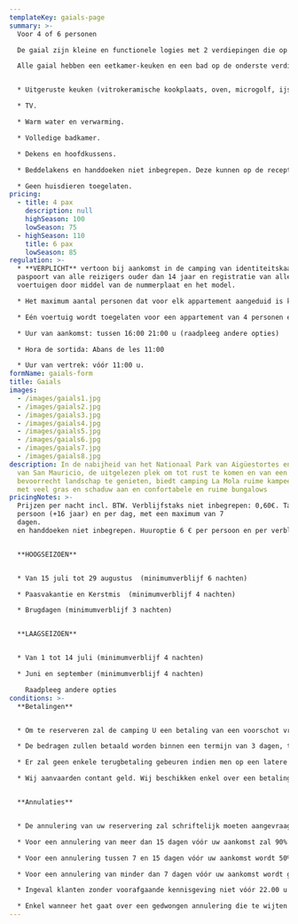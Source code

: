 ```yaml
---
templateKey: gaials-page
summary: >-
  Voor 4 of 6 personen

  De gaial zijn kleine en functionele logies met 2 verdiepingen die op het hogere gedeelte van de camping (aangebouwd aan het hoofdgebouw) gelegen zijn. Ze liggen niet op dezelfde hoogte als de hoofdweg maar ze hebben een gemeubileerd terras dat wel moet gedeeld worden met de andere appartementen maar elk appartement heeft z’n eigen genummerde tafel en stoelen. 

  Alle gaial hebben een eetkamer-keuken en een bad op de onderste verdieping en de indeling van de kamers varieert per appartement. De kamers liggen onder een schuin aflopend dak; de appartementen voor 4 personen hebben 2 slaapkamers en die voor 6 personen hebben er 3. 


  * Uitgeruste keuken (vitrokeramische kookplaats, oven, microgolf, ijskast, koffiezetapparaat, keukengerei, vaatwerk …) 

  * TV.

  * Warm water en verwarming.

  * Volledige badkamer.

  * Dekens en hoofdkussens.

  * Beddelakens en handdoeken niet inbegrepen. Deze kunnen op de receptie gehuurd worden.

  * Geen huisdieren toegelaten.
pricing:
  - title: 4 pax
    description: null
    highSeason: 100
    lowSeason: 75
  - highSeason: 110
    title: 6 pax
    lowSeason: 85
regulation: >-
  * **VERPLICHT** vertoon bij aankomst in de camping van identiteitskaart of
  paspoort van alle reizigers ouder dan 14 jaar en registratie van alle
  voertuigen door middel van de nummerplaat en het model.

  * Het maximum aantal personen dat voor elk appartement aangeduid is kan nooit overschreden worden zonder toelating.

  * Eén voertuig wordt toegelaten voor een appartement van 4 personen en 2 voertuigen voor een appartement van 6 personen die in de prijs zijn inbegrepen. Elk bijkomend voertuig zal geregistreerd en betaald moeten worden volgens het geldige tarief.

  * Uur van aankomst: tussen 16:00 21:00 u (raadpleeg andere opties)

  * Hora de sortida: Abans de les 11:00

  * Uur van vertrek: vóór 11:00 u.
formName: gaials-form
title: Gaials
images:
  - /images/gaials1.jpg
  - /images/gaials2.jpg
  - /images/gaials3.jpg
  - /images/gaials4.jpg
  - /images/gaials5.jpg
  - /images/gaials6.jpg
  - /images/gaials7.jpg
  - /images/gaials8.jpg
description: In de nabijheid van het Nationaal Park van Aigüestortes en het Meer
  van San Mauricio, de uitgelezen plek om tot rust te komen en van een
  bevoorrecht landschap te genieten, biedt camping La Mola ruime kampeerplaatsen
  met veel gras en schaduw aan en confortabele en ruime bungalows
pricingNotes: >-
  Prijzen per nacht incl. BTW. Verblijfstaks niet inbegrepen: 0,60€. Tarief per
  persoon (+16 jaar) en per dag, met een maximum van 7
  dagen.                                                                                                                                         Lakens
  en handdoeken niet inbegrepen. Huuroptie 6 € per persoon en per verblijf.


  **HOOGSEIZOEN**                   


  * Van 15 juli tot 29 augustus  (minimumverblijf 6 nachten)                           

  * Paasvakantie en Kerstmis  (minimumverblijf 4 nachten)

  * Brugdagen (minimumverblijf 3 nachten)


  **LAAGSEIZOEN**


  * Van 1 tot 14 juli (minimumverblijf 4 nachten)             

  * Juni en september (minimumverblijf 4 nachten)

    Raadpleeg andere opties
conditions: >-
  **Betalingen**


  * Om te reserveren zal de camping U een betaling van een voorschot vragen, dat afhankelijk is van het seizoen en dat tot 40% van het totale bedrag van het verblijf kan bedragen.

  * De bedragen zullen betaald worden binnen een termijn van 3 dagen, te rekenen vanaf de datum van de aanvraag en zullen gedaan worden door middel van overboeking op het bankrekeningnummer dat U op het ogenblik van de officiële reservering zal medegedeeld worden. Het resterende saldo zal contant afgerekend worden bij aankomst in de camping.

  * Er zal geen enkele terugbetaling gebeuren indien men op een latere datum (dan degene die afgesproken is) aankomt of op een vroegere datum (dan degene die afgesproken is) vertrekt. 

  * Wij aanvaarden contant geld. Wij beschikken enkel over een betalingsdienst met bankkaart gedurende de maanden juli en augustus. Er bestaat ook een mogelijkheid om een bankoverschrijving te doen.


  **Annulaties**


  * De annulering van uw reservering zal schriftelijk moeten aangevraagd worden via e-mail naar *[info@campinglamola.com](mailto:info@campinglamola.com)*

  * Voor een annulering van meer dan 15 dagen vóór uw aankomst zal 90% van de borgsom terugbetaald worden.

  * Voor een annulering tussen 7 en 15 dagen vóór uw aankomst wordt 50% van de brog terugbetaald.

  * Voor een annulering van minder dan 7 dagen vóór uw aankomst wordt geen borgsom terugbetaald.

  * Ingeval klanten zonder voorafgaande kennisgeving niet vóór 22.00 u op de dag van aankomst op de camping arriveren dan zal de reservering als geannuleerd beschouwd worden. 

  * Enkel wanneer het gaat over een gedwongen annulering die te wijten is aan de mobiliteitsbeperkingen die door de regeringen in verband met Covid-19 opgelegd zijn zal de totale borgsom terugbetaald worden. Voor andere redenen zullen onze Algemene Annuleringsvoorwaarden toegepast worden.
---
```

